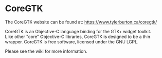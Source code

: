 CoreGTK
=======

The CoreGTK website can be found at: https://www.tylerburton.ca/coregtk/

CoreGTK is an Objective-C language binding for the GTK+ widget toolkit. Like other "core" Objective-C libraries, CoreGTK is designed to be a thin wrapper. CoreGTK is free software, licensed under the GNU LGPL.

Please see the wiki for more information.
